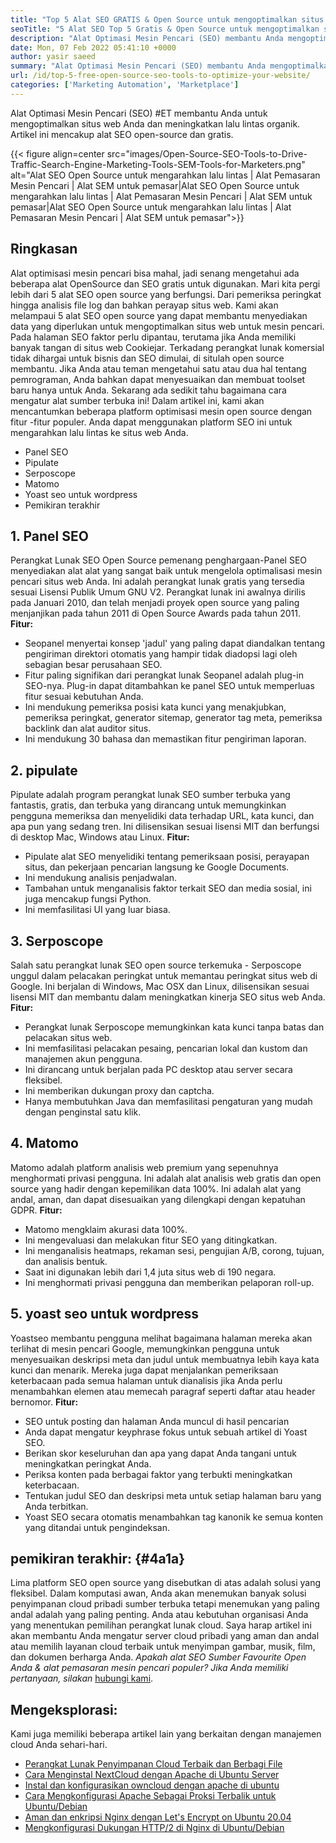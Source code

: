 ```yaml
---
title: "Top 5 Alat SEO GRATIS & Open Source untuk mengoptimalkan situs web Anda '" 
seoTitle: "5 Alat SEO Top 5 Gratis & Open Source untuk mengoptimalkan situs web Anda" 
description: "Alat Optimasi Mesin Pencari (SEO) membantu Anda mengoptimalkan situs web Anda dan meningkatkan lalu lintas organik. Artikel ini mencakup alat SEO open-source populer." 
date: Mon, 07 Feb 2022 05:41:10 +0000
author: yasir saeed
summary: "Alat Optimasi Mesin Pencari (SEO) membantu Anda mengoptimalkan situs web Anda dan meningkatkan lalu lintas organik. Artikel ini mencakup alat SEO open-source dan gratis." 
url: /id/top-5-free-open-source-seo-tools-to-optimize-your-website/
categories: ['Marketing Automation', 'Marketplace']
---
```


Alat Optimasi Mesin Pencari (SEO) #ET membantu Anda untuk mengoptimalkan situs web Anda dan meningkatkan lalu lintas organik. Artikel ini mencakup alat SEO open-source dan gratis.

{{< figure align=center src="images/Open-Source-SEO-Tools-to-Drive-Traffic-Search-Engine-Marketing-Tools-SEM-Tools-for-Marketers.png" alt="Alat SEO Open Source untuk mengarahkan lalu lintas | Alat Pemasaran Mesin Pencari | Alat SEM untuk pemasar|Alat SEO Open Source untuk mengarahkan lalu lintas | Alat Pemasaran Mesin Pencari | Alat SEM untuk pemasar|Alat SEO Open Source untuk mengarahkan lalu lintas | Alat Pemasaran Mesin Pencari | Alat SEM untuk pemasar">}}


## **Ringkasan**
Alat optimisasi mesin pencari bisa mahal, jadi senang mengetahui ada beberapa alat OpenSource dan SEO gratis untuk digunakan. Mari kita pergi lebih dari 5 alat SEO open source yang berfungsi. Dari pemeriksa peringkat hingga analisis file log dan bahkan perayap situs web. Kami akan melampaui 5 alat SEO open source yang dapat membantu menyediakan data yang diperlukan untuk mengoptimalkan situs web untuk mesin pencari.
Pada halaman SEO faktor perlu dipantau, terutama jika Anda memiliki banyak tangan di situs web Cookiejar. Terkadang perangkat lunak komersial tidak dihargai untuk bisnis dan SEO dimulai, di situlah open source membantu. Jika Anda atau teman mengetahui satu atau dua hal tentang pemrograman, Anda bahkan dapat menyesuaikan dan membuat toolset baru hanya untuk Anda. Sekarang ada sedikit tahu bagaimana cara mengatur alat sumber terbuka ini!
Dalam artikel ini, kami akan mencantumkan beberapa platform optimisasi mesin open source dengan fitur -fitur populer. Anda dapat menggunakan platform SEO ini untuk mengarahkan lalu lintas ke situs web Anda.
  * Panel SEO
  * Pipulate
  * Serposcope
  * Matomo
  * Yoast seo untuk wordpress
  * Pemikiran terakhir

## 1. Panel SEO
Perangkat Lunak SEO Open Source pemenang penghargaan-Panel SEO menyediakan alat alat yang sangat baik untuk mengelola optimalisasi mesin pencari situs web Anda. Ini adalah perangkat lunak gratis yang tersedia sesuai Lisensi Publik Umum GNU V2. Perangkat lunak ini awalnya dirilis pada Januari 2010, dan telah menjadi proyek open source yang paling menjanjikan pada tahun 2011 di Open Source Awards pada tahun 2011.
**Fitur:**
  * Seopanel menyertai konsep 'jadul' yang paling dapat diandalkan tentang pengiriman direktori otomatis yang hampir tidak diadopsi lagi oleh sebagian besar perusahaan SEO.
  * Fitur paling signifikan dari perangkat lunak Seopanel adalah plug-in SEO-nya. Plug-in dapat ditambahkan ke panel SEO untuk memperluas fitur sesuai kebutuhan Anda.
  * Ini mendukung pemeriksa posisi kata kunci yang menakjubkan, pemeriksa peringkat, generator sitemap, generator tag meta, pemeriksa backlink dan alat auditor situs.
  * Ini mendukung 30 bahasa dan memastikan fitur pengiriman laporan.

## 2. pipulate
Pipulate adalah program perangkat lunak SEO sumber terbuka yang fantastis, gratis, dan terbuka yang dirancang untuk memungkinkan pengguna memeriksa dan menyelidiki data terhadap URL, kata kunci, dan apa pun yang sedang tren. Ini dilisensikan sesuai lisensi MIT dan berfungsi di desktop Mac, Windows atau Linux.
****Fitur**:**
  * Pipulate alat SEO menyelidiki tentang pemeriksaan posisi, perayapan situs, dan pekerjaan pencarian langsung ke Google Documents.
  * Ini mendukung analisis penjadwalan.
  * Tambahan untuk menganalisis faktor terkait SEO dan media sosial, ini juga mencakup fungsi Python.
  * Ini memfasilitasi UI yang luar biasa.

## 3. Serposcope
Salah satu perangkat lunak SEO open source terkemuka - Serposcope unggul dalam pelacakan peringkat untuk memantau peringkat situs web di Google. Ini berjalan di Windows, Mac OSX dan Linux, dilisensikan sesuai lisensi MIT dan membantu dalam meningkatkan kinerja SEO situs web Anda.
****Fitur**:**
  * Perangkat lunak Serposcope memungkinkan kata kunci tanpa batas dan pelacakan situs web.
  * Ini memfasilitasi pelacakan pesaing, pencarian lokal dan kustom dan manajemen akun pengguna.
  * Ini dirancang untuk berjalan pada PC desktop atau server secara fleksibel.
  * Ini memberikan dukungan proxy dan captcha.
  * Hanya membutuhkan Java dan memfasilitasi pengaturan yang mudah dengan penginstal satu klik.

## 4. Matomo
Matomo adalah platform analisis web premium yang sepenuhnya menghormati privasi pengguna. Ini adalah alat analisis web gratis dan open source yang hadir dengan kepemilikan data 100%. Ini adalah alat yang andal, aman, dan dapat disesuaikan yang dilengkapi dengan kepatuhan GDPR.
****Fitur**:**
  * Matomo mengklaim akurasi data 100%.
  * Ini mengevaluasi dan melakukan fitur SEO yang ditingkatkan.
  * Ini menganalisis heatmaps, rekaman sesi, pengujian A/B, corong, tujuan, dan analisis bentuk.
  * Saat ini digunakan lebih dari 1,4 juta situs web di 190 negara.
  * Ini menghormati privasi pengguna dan memberikan pelaporan roll-up.

## 5. yoast seo untuk wordpress
Yoastseo membantu pengguna melihat bagaimana halaman mereka akan terlihat di mesin pencari Google, memungkinkan pengguna untuk menyesuaikan deskripsi meta dan judul untuk membuatnya lebih kaya kata kunci dan menarik. Mereka juga dapat menjalankan pemeriksaan keterbacaan pada semua halaman untuk dianalisis jika Anda perlu menambahkan elemen atau memecah paragraf seperti daftar atau header bernomor.
****Fitur**:**
  * SEO untuk posting dan halaman Anda muncul di hasil pencarian
  * Anda dapat mengatur keyphrase fokus untuk sebuah artikel di Yoast SEO.
  * Berikan skor keseluruhan dan apa yang dapat Anda tangani untuk meningkatkan peringkat Anda.
  * Periksa konten pada berbagai faktor yang terbukti meningkatkan keterbacaan.
  * Tentukan judul SEO dan deskripsi meta untuk setiap halaman baru yang Anda terbitkan.
  * Yoast SEO secara otomatis menambahkan tag kanonik ke semua konten yang ditandai untuk pengindeksan.

## **pemikiran terakhir:**    {#4a1a}
Lima platform SEO open source yang disebutkan di atas adalah solusi yang fleksibel. Dalam komputasi awan, Anda akan menemukan banyak solusi penyimpanan cloud pribadi sumber terbuka tetapi menemukan yang paling andal adalah yang paling penting. Anda atau kebutuhan organisasi Anda yang menentukan pemilihan perangkat lunak cloud. Saya harap artikel ini akan membantu Anda mengatur server cloud pribadi yang aman dan andal atau memilih layanan cloud terbaik untuk menyimpan gambar, musik, film, dan dokumen berharga Anda.
_Apakah alat SEO Sumber Favourite_ _Open Anda & alat pemasaran mesin pencari populer? Jika Anda memiliki pertanyaan, silakan_ [hubungi kami][1].

## Mengeksplorasi:
Kami juga memiliki beberapa artikel lain yang berkaitan dengan manajemen cloud Anda sehari-hari.
  * [Perangkat Lunak Penyimpanan Cloud Terbaik dan Berbagi File][2]
  * [Cara Menginstal NextCloud dengan Apache di Ubuntu Server][3]
  * [Instal dan konfigurasikan owncloud dengan apache di ubuntu][4]
  * [Cara Mengkonfigurasi Apache Sebagai Proksi Terbalik untuk Ubuntu/Debian][5]
  * [Aman dan enkripsi Nginx dengan Let's Encrypt on Ubuntu 20.04][6]
  * [Mengkonfigurasi Dukungan HTTP/2 di Nginx di Ubuntu/Debian][7]

  
[1]: mailto:yasir.saeed@aspose.com
[2]: https://products.containerize.com/backup-and-sync/
[3]: https://blog.containerize.com/backup-and-sync-software/how-to-install-nextcloud-with-apache-on-ubuntu-server/
[4]: https://blog.containerize.com/backup-and-sync-software/how-to-install-and-configure-owncloud-with-apache-on-ubuntu/
[5]: https://blog.containerize.com/web-server-solution-stack/how-to-configure-apache-as-a-reverse-proxy-for-ubuntudebian/
[6]: https://blog.containerize.com/web-server-solution-stack/how-to-secure-nginx-with-letsencrypt-on-ubuntu-20-04/
[7]: https://blog.containerize.com/web-server-solution-stack/how-to-configure-http2-support-in-nginx-on-ubuntudebian/
